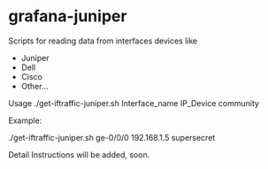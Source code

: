 # grafana-juniper
Scripts for reading data from interfaces devices like
- Juniper
- Dell
- Cisco
- Other...

Usage ./get-iftraffic-juniper.sh Interface_name IP_Device community

Example:

./get-iftraffic-juniper.sh ge-0/0/0 192.168.1.5 supersecret



Detail Instructions will be added, soon.
